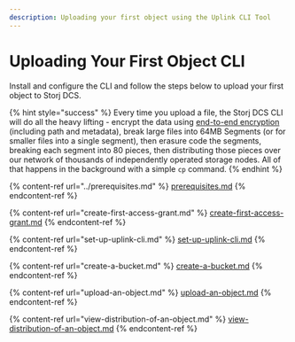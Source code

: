 ```yaml
---
description: Uploading your first object using the Uplink CLI Tool
---
```


# Uploading Your First Object CLI

Install and configure the CLI and follow the steps below to upload your first object to Storj DCS.

{% hint style="success" %}
Every time you upload a file, the Storj DCS CLI will do all the heavy lifting - encrypt the data using [end-to-end encryption](../../../concepts/encryption-key/design-decision-end-to-end-encryption.md) (including path and metadata), break large files into 64MB Segments (or for smaller files into a single segment), then erasure code the segments, breaking each segment into 80 pieces, then distributing those pieces over our network of thousands of independently operated storage nodes. All of that happens in the background with a simple `cp` command.
{% endhint %}

{% content-ref url="../prerequisites.md" %}
[prerequisites.md](../prerequisites.md)
{% endcontent-ref %}

{% content-ref url="create-first-access-grant.md" %}
[create-first-access-grant.md](create-first-access-grant.md)
{% endcontent-ref %}

{% content-ref url="set-up-uplink-cli.md" %}
[set-up-uplink-cli.md](set-up-uplink-cli.md)
{% endcontent-ref %}

{% content-ref url="create-a-bucket.md" %}
[create-a-bucket.md](create-a-bucket.md)
{% endcontent-ref %}

{% content-ref url="upload-an-object.md" %}
[upload-an-object.md](upload-an-object.md)
{% endcontent-ref %}

{% content-ref url="view-distribution-of-an-object.md" %}
[view-distribution-of-an-object.md](view-distribution-of-an-object.md)
{% endcontent-ref %}
